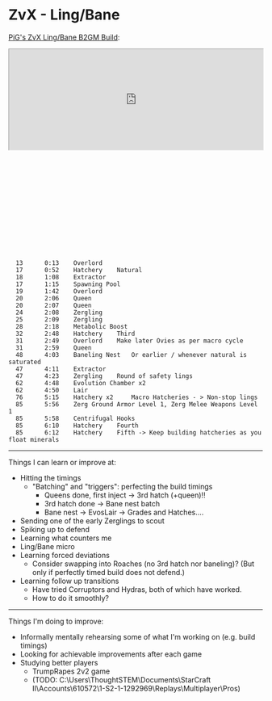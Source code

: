 # ZvX - Ling/Bane

[PiG's ZvX Ling/Bane B2GM Build](https://lotv.spawningtool.com/build/188392/):

<iframe 
  style="transform: scale(.5); transform-origin: 0 0; marginBottom: -200px"
width="200%" height="400px" src="https://srfoster.github.io/sc2-build-vis/embed.html?build=13%20%200%3A13%20%20Overlord%0A17%20%200%3A52%20%20Hatchery%0A18%20%201%3A08%20%20Extractor%0A17%20%201%3A15%20%20Spawning%20Pool%0A19%20%201%3A42%20%20Overlord%0A20%20%202%3A06%20%20Queen%0A20%20%202%3A07%20%20Queen%0A24%20%202%3A08%20%20Zergling%0A25%20%202%3A09%20%20Zergling%0A28%20%202%3A18%20%20Metabolic%20Boost%0A32%20%202%3A48%20%20Hatchery%0A31%20%202%3A49%20%20Overlord%0A31%20%202%3A59%20%20Queen%0A48%20%204%3A03%20%20Baneling%20Nest%0A47%20%204%3A11%20%20Extractor%0A47%20%204%3A23%20%20Zergling%0A62%20%204%3A48%20%20Evolution%20Chamber%20x2%0A62%20%204%3A50%20%20Lair%0A76%20%205%3A15%20%20Hatchery%20x2%0A85%20%205%3A56%20%20Zerg%20Ground%20Armor%20Level%201%0A85%20%205%3A56%20%20Zerg%20Melee%20Weapons%20Level%201%0A85%20%205%3A58%20%20Centrifugal%20Hooks%0A85%20%206%3A10%20%20Hatchery%0A85%20%206%3A12%20%20Hatchery"> </iframe> 

```
  13	  0:13	  Overlord	  
  17	  0:52	  Hatchery	  Natural
  18	  1:08	  Extractor	  
  17	  1:15	  Spawning Pool	  
  19	  1:42	  Overlord	  
  20	  2:06	  Queen	  
  20	  2:07	  Queen	  
  24	  2:08	  Zergling	  
  25	  2:09	  Zergling	  
  28	  2:18	  Metabolic Boost	  
  32	  2:48	  Hatchery	  Third
  31	  2:49	  Overlord	  Make later Ovies as per macro cycle
  31	  2:59	  Queen	  
  48	  4:03	  Baneling Nest	  Or earlier / whenever natural is saturated
  47	  4:11	  Extractor	  
  47	  4:23	  Zergling	  Round of safety lings
  62	  4:48	  Evolution Chamber x2	  
  62	  4:50	  Lair	  
  76	  5:15	  Hatchery x2	  Macro Hatcheries - > Non-stop lings
  85	  5:56	  Zerg Ground Armor Level 1, Zerg Melee Weapons Level 1	  
  85	  5:58	  Centrifugal Hooks	  
  85	  6:10	  Hatchery	  Fourth
  85	  6:12	  Hatchery	  Fifth -> Keep building hatcheries as you float minerals
```
---

Things I can learn or improve at:
* Hitting the timings
  * "Batching" and "triggers": perfecting the build timings
    - Queens done, first inject -> 3rd hatch (+queen)!!
    - 3rd hatch done -> Bane nest batch
    - Bane nest -> EvosLair -> Grades and Hatches....
* Sending one of the early Zerglings to scout
* Spiking up to defend
* Learning what counters me
* Ling/Bane micro
* Learning forced deviations
  - Consider swapping into Roaches (no 3rd hatch nor baneling)?  (But only if perfectly timed build does not defend.) 
* Learning follow up transitions
  - Have tried Corruptors and Hydras, both of which have worked.  
  - How to do it smoothly?

---

Things I'm doing to improve:
* Informally mentally rehearsing some of what I'm working on (e.g. build timings)
* Looking for achievable improvements after each game 
* Studying better players 
  - TrumpRapes 2v2 game
  - (TODO: C:\Users\ThoughtSTEM\Documents\StarCraft II\Accounts\610572\1-S2-1-1292969\Replays\Multiplayer\Pros)
